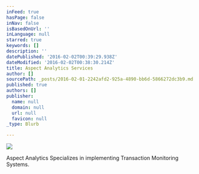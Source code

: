 ```yaml
---
inFeed: true
hasPage: false
inNav: false
isBasedOnUrl: ''
inLanguage: null
starred: true
keywords: []
description: ''
datePublished: '2016-02-02T00:39:29.938Z'
dateModified: '2016-02-02T00:38:30.214Z'
title: Aspect Analytics Services
author: []
sourcePath: _posts/2016-02-01-2242afd2-925a-4890-bb6d-5866272dc3b9.md
published: true
authors: []
publisher:
  name: null
  domain: null
  url: null
  favicon: null
_type: Blurb

---
```

![](https://s3-us-west-2.amazonaws.com/the-grid-img/p/e00480d6512742aa41f504bb6de92965c2c00c20.png)

Aspect Analytics Specializes in implementing Transaction Monitoring Systems.
